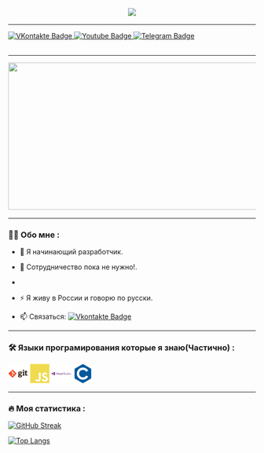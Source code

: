 <div id="header" align="center">
  <img src="https://media.giphy.com/media/q217GUnfKAmJlFcjBX/giphy.gif"/>
</div>

---

<div id="badges">
  <a href="https://vk.com/vk2022god">
    <img src="https://img.shields.io/badge/VKontakte-blue?logo=VK&logoColor=white" alt="VKontakte Badge"/>
  </a>
  <a href="https://www.youtube.com/channel/UCeRD9bfDru19XUHGa65Xmnw">
    <img src="https://img.shields.io/badge/YouTube-red?style=for-the-badge&logo=youtube&logoColor=white" alt="Youtube Badge"/>
  </a>
  <a href="https://t.me/gdeUrto">
    <img src="https://img.shields.io/badge/Telegram-white?logo=Telegram&logoColor=white" alt="Telegram Badge"/>
  </a>
</div>
<img src="https://komarev.com/ghpvc/?username=Urto&style=flat-square&color=blue" alt=""/>

---

<div align="center">
  <img src="https://media.giphy.com/media/AktWnkwYkoLMz0RAHe/giphy.gif" width="600" height="300"/>
</div>

---

### :man_technologist: Обо мне :
- :telescope: Я начинающий разработчик.

- :seedling: Сотрудничество пока не нужно!.
- 
- :zap: Я живу в России и говорю по русски.

- :mailbox: Связаться: [![ Vkontakte Badge ](https://img.shields.io/badge/VKontakte-blue?logo=VK&logoColor=white)](https://vk.com/vk2022god)

---

### :hammer_and_wrench: Языки програмирования которые я знаю(Частично) :
<div>
    <img src="https://github.com/devicons/devicon/blob/master/icons/git/git-original-wordmark.svg" title="Git" **alt="Git" width="40" height="40"/>
  <img src="https://raw.githubusercontent.com/devicons/devicon/1119b9f84c0290e0f0b38982099a2bd027a48bf1/icons/javascript/javascript-plain.svg" title="JavaScript" **alt="JavaScript" width="40" height="40"/>
  <img src="https://raw.githubusercontent.com/devicons/devicon/1119b9f84c0290e0f0b38982099a2bd027a48bf1/icons/visualstudio/visualstudio-plain-wordmark.svg" title="Visual Studio" **alt="Visual Studio" width="40" height="40"/>
   <img src="https://raw.githubusercontent.com/devicons/devicon/1119b9f84c0290e0f0b38982099a2bd027a48bf1/icons/c/c-plain.svg" title="C" **alt="C" width="40" height="40"/>
 

</div>

---

### :fire: Mоя статистика :
[![GitHub Streak](http://github-readme-streak-stats.herokuapp.com?user=Urto&theme=android-dark&hide_border=%D0%9B%D0%9E%D0%96%D0%AC&locale=ru&date_format=M%20j%5B%2C%20Y%5D)](https://git.io/streak-stats)

[![Top Langs](https://github-readme-stats.vercel.app/api/top-langs/?username=Urto)](https://github.com/anuraghazra/github-readme-stats)



<!---
Urto/Urto is a ✨ special ✨ repository because its `README.md` (this file) appears on your GitHub profile.
You can click the Preview link to take a look at your changes.
--->
